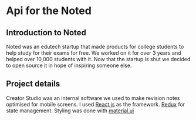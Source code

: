 # Api for the Noted

## Introduction to Noted
Noted was an edutech startup that made products for college students to help study for their exams for free.
We worked on it for over 3 years and helped over 10,000 students with it. Now that the startup is 
shut we decided to open source it in hope of inspiring someone else.

## Project details
Creator Studio was an internal software we used to make revision notes optimised for mobile screens.
I used [React.js](https://facebook.github.io/react/) as the framework. [Redux](http://redux.js.org/) for state management. Styling was done with [material.ui](http://www.material-ui.com/)
